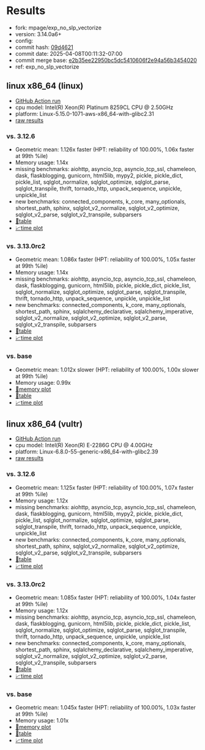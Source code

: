 # Results

- fork: mpage/exp_no_slp_vectorize
- version: 3.14.0a6+
- config: 
- commit hash: [09d4621](https://github.com/mpage/cpython/commit/09d4621)
- commit date: 2025-04-08T00:11:32-07:00
- commit merge base: [e2b35ee22950bc5dc5410606f2e94a56b3454020](https://github.com/python/cpython/commit/e2b35ee22950bc5dc5410606f2e94a56b3454020)
- ref: exp_no_slp_vectorize

## linux x86_64 (linux)

- [GitHub Action run](https://github.com/facebookexperimental/free-threading-benchmarking/actions/runs/14339790346)
- cpu model: Intel(R) Xeon(R) Platinum 8259CL CPU @ 2.50GHz
- platform: Linux-5.15.0-1071-aws-x86_64-with-glibc2.31
- [raw results](bm-20250408-linux-x86_64-mpage-exp_no_slp_vectorize-3.14.0a6%2B-09d4621.json)

### vs. 3.12.6

- Geometric mean: 1.126x faster (HPT: reliability of 100.00%, 1.06x faster at 99th %ile)
- Memory usage: 1.14x
- missing benchmarks: aiohttp, asyncio_tcp, asyncio_tcp_ssl, chameleon, dask, flaskblogging, gunicorn, html5lib, mypy2, pickle, pickle_dict, pickle_list, sqlglot_normalize, sqlglot_optimize, sqlglot_parse, sqlglot_transpile, thrift, tornado_http, unpack_sequence, unpickle, unpickle_list
- new benchmarks: connected_components, k_core, many_optionals, shortest_path, sphinx, sqlglot_v2_normalize, sqlglot_v2_optimize, sqlglot_v2_parse, sqlglot_v2_transpile, subparsers
- [📄table](bm-20250408-linux-x86_64-mpage-exp_no_slp_vectorize-3.14.0a6%2B-09d4621-vs-3.12.6.md)
- [📈time plot](bm-20250408-linux-x86_64-mpage-exp_no_slp_vectorize-3.14.0a6%2B-09d4621-vs-3.12.6.svg)

### vs. 3.13.0rc2

- Geometric mean: 1.086x faster (HPT: reliability of 100.00%, 1.05x faster at 99th %ile)
- Memory usage: 1.14x
- missing benchmarks: aiohttp, asyncio_tcp, asyncio_tcp_ssl, chameleon, dask, flaskblogging, gunicorn, html5lib, pickle, pickle_dict, pickle_list, sqlglot_normalize, sqlglot_optimize, sqlglot_parse, sqlglot_transpile, thrift, tornado_http, unpack_sequence, unpickle, unpickle_list
- new benchmarks: connected_components, k_core, many_optionals, shortest_path, sphinx, sqlalchemy_declarative, sqlalchemy_imperative, sqlglot_v2_normalize, sqlglot_v2_optimize, sqlglot_v2_parse, sqlglot_v2_transpile, subparsers
- [📄table](bm-20250408-linux-x86_64-mpage-exp_no_slp_vectorize-3.14.0a6%2B-09d4621-vs-3.13.0rc2.md)
- [📈time plot](bm-20250408-linux-x86_64-mpage-exp_no_slp_vectorize-3.14.0a6%2B-09d4621-vs-3.13.0rc2.svg)

### vs. base

- Geometric mean: 1.012x slower (HPT: reliability of 100.00%, 1.00x slower at 99th %ile)
- Memory usage: 0.99x
- [🧠memory plot](bm-20250408-linux-x86_64-mpage-exp_no_slp_vectorize-3.14.0a6%2B-09d4621-vs-base-mem.svg)
- [📄table](bm-20250408-linux-x86_64-mpage-exp_no_slp_vectorize-3.14.0a6%2B-09d4621-vs-base.md)
- [📈time plot](bm-20250408-linux-x86_64-mpage-exp_no_slp_vectorize-3.14.0a6%2B-09d4621-vs-base.svg)

## linux x86_64 (vultr)

- [GitHub Action run](https://github.com/facebookexperimental/free-threading-benchmarking/actions/runs/14327400350)
- cpu model: Intel(R) Xeon(R) E-2286G CPU @ 4.00GHz
- platform: Linux-6.8.0-55-generic-x86_64-with-glibc2.39
- [raw results](bm-20250408-vultr-x86_64-mpage-exp_no_slp_vectorize-3.14.0a6%2B-09d4621.json)

### vs. 3.12.6

- Geometric mean: 1.125x faster (HPT: reliability of 100.00%, 1.07x faster at 99th %ile)
- Memory usage: 1.12x
- missing benchmarks: aiohttp, asyncio_tcp, asyncio_tcp_ssl, chameleon, dask, flaskblogging, gunicorn, html5lib, mypy2, pickle, pickle_dict, pickle_list, sqlglot_normalize, sqlglot_optimize, sqlglot_parse, sqlglot_transpile, thrift, tornado_http, unpack_sequence, unpickle, unpickle_list
- new benchmarks: connected_components, k_core, many_optionals, shortest_path, sphinx, sqlglot_v2_normalize, sqlglot_v2_optimize, sqlglot_v2_parse, sqlglot_v2_transpile, subparsers
- [📄table](bm-20250408-vultr-x86_64-mpage-exp_no_slp_vectorize-3.14.0a6%2B-09d4621-vs-3.12.6.md)
- [📈time plot](bm-20250408-vultr-x86_64-mpage-exp_no_slp_vectorize-3.14.0a6%2B-09d4621-vs-3.12.6.svg)

### vs. 3.13.0rc2

- Geometric mean: 1.085x faster (HPT: reliability of 100.00%, 1.04x faster at 99th %ile)
- Memory usage: 1.12x
- missing benchmarks: aiohttp, asyncio_tcp, asyncio_tcp_ssl, chameleon, dask, flaskblogging, gunicorn, html5lib, pickle, pickle_dict, pickle_list, sqlglot_normalize, sqlglot_optimize, sqlglot_parse, sqlglot_transpile, thrift, tornado_http, unpack_sequence, unpickle, unpickle_list
- new benchmarks: connected_components, k_core, many_optionals, shortest_path, sphinx, sqlalchemy_declarative, sqlalchemy_imperative, sqlglot_v2_normalize, sqlglot_v2_optimize, sqlglot_v2_parse, sqlglot_v2_transpile, subparsers
- [📄table](bm-20250408-vultr-x86_64-mpage-exp_no_slp_vectorize-3.14.0a6%2B-09d4621-vs-3.13.0rc2.md)
- [📈time plot](bm-20250408-vultr-x86_64-mpage-exp_no_slp_vectorize-3.14.0a6%2B-09d4621-vs-3.13.0rc2.svg)

### vs. base

- Geometric mean: 1.045x faster (HPT: reliability of 100.00%, 1.03x faster at 99th %ile)
- Memory usage: 1.01x
- [🧠memory plot](bm-20250408-vultr-x86_64-mpage-exp_no_slp_vectorize-3.14.0a6%2B-09d4621-vs-base-mem.svg)
- [📄table](bm-20250408-vultr-x86_64-mpage-exp_no_slp_vectorize-3.14.0a6%2B-09d4621-vs-base.md)
- [📈time plot](bm-20250408-vultr-x86_64-mpage-exp_no_slp_vectorize-3.14.0a6%2B-09d4621-vs-base.svg)

